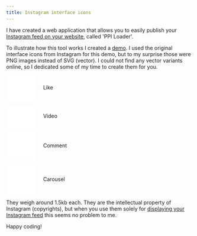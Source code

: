 ```yaml
---
title: Instagram interface icons
---
```


I have created a web application that allows you to easily publish your [Instagram feed on your website](https://profilepageimages.usecue.com/), called 'PPI&nbsp;Loader'.

To illustrate how this tool works I created a [demo](https://codepen.io/joosts/pen/bGBByOo). I used the original interface icons from Instagram for this demo, but to my surprise those were PNG images instead of SVG (vector). I could not find any vector variants online, so I dedicated some of my time to create them for you.

<img src="/img/heart.svg" alt="Instagram interface icon heart like" style="width: 5rem; vertical-align: middle; margin-right: 1rem;" /> Like

<img src="/img/video.svg" alt="Instagram interface icon video" style="width: 5rem; vertical-align: middle; margin-right: 1rem;" /> Video

<img src="/img/comment.svg" alt="Instagram interface icon comment" style="width: 5rem; vertical-align: middle; margin-right: 1rem;" /> Comment

<img src="/img/carousel.svg" alt="Instagram interface icon carousel album" style="width: 5rem; vertical-align: middle; margin-right: 1rem;" /> Carousel

They weigh around 1.5kb each. They are the intellectual property of Instagram (copyrights), but when you use them solely for [displaying your Instagram feed](https://profilepageimages.usecue.com/) this seems no problem to me.

Happy coding!